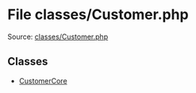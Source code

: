 File classes/Customer.php
=========

Source: [classes/Customer.php](https://github.com/PrestaShop/PrestaShop/blob/1.5.5.0/classes/Customer.php)


Classes
-------

* [CustomerCore](class.CustomerCore.md)

